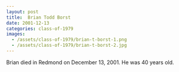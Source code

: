 ```yaml
---
layout: post
title:  Brian Todd Borst
date: 2001-12-13
categories: class-of-1979
images:
  - /assets/class-of-1979/brian-t-borst-1.png
  - /assets/class-of-1979/brian-t-borst-2.jpg
---
```

Brian died in Redmond on December 13, 2001. He was 40 years old.
